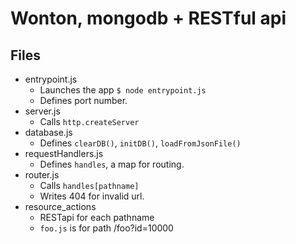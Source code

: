 Wonton, mongodb + RESTful api
=======

Files
------
* entrypoint.js
    * Launches the app `$ node entrypoint.js`
    * Defines port number.
* server.js
    * Calls `http.createServer`
* database.js
    * Defines `clearDB()`, `initDB()`, `loadFromJsonFile()`
* requestHandlers.js
    * Defines `handles`, a map for routing.
* router.js
    * Calls `handles[pathname]`
    * Writes 404 for invalid url.
* resource_actions
    * RESTapi for each pathname
    * `foo.js` is for path /foo?id=10000

